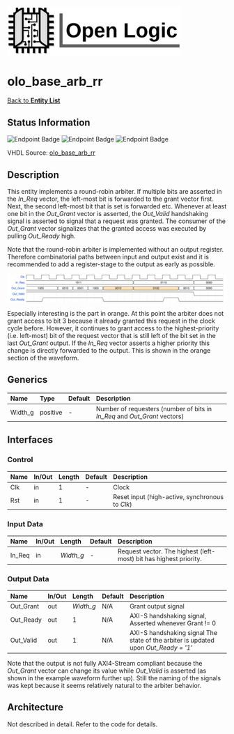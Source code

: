 <img src="../Logo.png" alt="Logo" width="400">

# olo_base_arb_rr

[Back to **Entity List**](../EntityList.md)

## Status Information

![Endpoint Badge](https://img.shields.io/endpoint?url=https://storage.googleapis.com/open-logic-badges/coverage/olo_base_arb_rr.json?cacheSeconds=0) ![Endpoint Badge](https://img.shields.io/endpoint?url=https://storage.googleapis.com/open-logic-badges/branches/olo_base_arb_rr.json?cacheSeconds=0) ![Endpoint Badge](https://img.shields.io/endpoint?url=https://storage.googleapis.com/open-logic-badges/issues/olo_base_arb_rr.json?cacheSeconds=0)

VHDL Source: [olo_base_arb_rr](../../src/base/vhdl/olo_base_arb_rr.vhd)

## Description

This entity implements a round-robin arbiter. If multiple bits are asserted in the *In_Req* vector, the left-most bit is forwarded to the grant vector first. Next, the second left-most bit that is set is forwarded etc. Whenever at least one bit in the *Out_Grant* vector is asserted, the *Out_Valid* handshaking signal is asserted to signal that a request was granted. The consumer of the *Out_Grant* vector signalizes that the granted access was executed by pulling *Out\_Ready* high.

Note that the round-robin arbiter is implemented without an output register. Therefore combinatorial paths between input and output exist and it is recommended to add a register-stage to the output as early as possible.

![Waveform](./arb/olo_base_arb_rr_example.svg)

Especially interesting is the part in orange. At this point the arbiter does not grant access to bit 3 because it already granted this request in the clock cycle before. However, it continues to grant access to the highest-priority (i.e. left-most) bit of the request vector that is still left of the bit set in the last *Out_Grant* output. If the *In_Req* vector asserts a higher priority this change is directly forwarded to the output. This is shown in the orange section of the waveform.

## Generics

| Name    | Type     | Default | Description                                                  |
| :------ | :------- | ------- | :----------------------------------------------------------- |
| Width_g | positive | -       | Number of requesters (number of bits in *In_Req* and *Out_Grant* vectors) |

## Interfaces

### Control

| Name | In/Out | Length | Default | Description                                     |
| :--- | :----- | :----- | ------- | :---------------------------------------------- |
| Clk  | in     | 1      | -       | Clock                                           |
| Rst  | in     | 1      | -       | Reset input (high-active, synchronous to *Clk*) |

### Input Data

| Name   | In/Out | Length    | Default | Description                                                  |
| :----- | :----- | :-------- | ------- | :----------------------------------------------------------- |
| In_Req | in     | *Width_g* | -       | Request vector. The highest (left-most) bit has highest priority. |

### Output Data

| Name      | In/Out | Length    | Default | Description                                                  |
| :-------- | :----- | :-------- | ------- | :----------------------------------------------------------- |
| Out_Grant | out    | *Width_g* | N/A     | Grant output signal                                          |
| Out_Ready | out    | 1         | N/A     | AXI-S handshaking signal, Asserted whenever Grant != 0       |
| Out_Valid | out    | 1         | N/A     | AXI-S handshaking signal The state of the  arbiter is updated  upon *Out\_Ready =   '1'* |

Note that the output is not fully AXI4-Stream compliant because the *Out_Grant* vector can change its value while *Out_Valid* is asserted (as shown in the example waveform further up). Still the naming of the signals was kept because it seems relatively natural to the arbiter behavior.

## Architecture

Not described in detail. Refer to the code for details.
